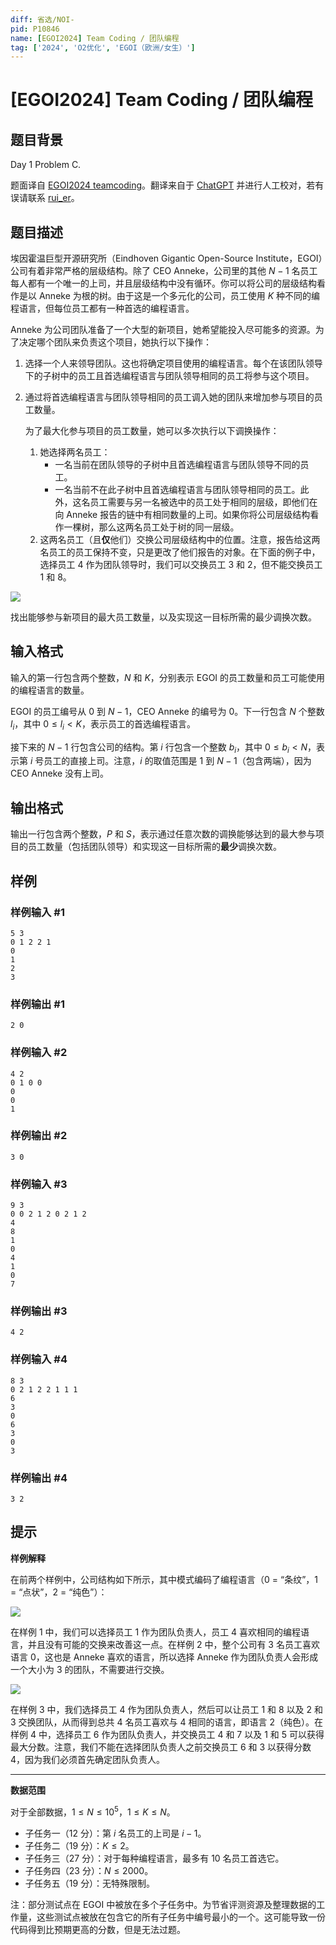 ```yaml
---
diff: 省选/NOI-
pid: P10846
name: [EGOI2024] Team Coding / 团队编程
tag: ['2024', 'O2优化', 'EGOI（欧洲/女生）']
---
```

# [EGOI2024] Team Coding / 团队编程
## 题目背景

Day 1 Problem C.

题面译自 [EGOI2024 teamcoding](https://wiki.egoi2024.nl/tasks/teamcoding/statement-isc.pdf)。翻译来自于 [ChatGPT](https://chatgpt.com/) 并进行人工校对，若有误请联系 [rui_er](https://www.luogu.com.cn/user/122461)。
## 题目描述

埃因霍温巨型开源研究所（Eindhoven Gigantic Open-Source Institute，EGOI）公司有着非常严格的层级结构。除了 CEO Anneke，公司里的其他 $N - 1$ 名员工每人都有一个唯一的上司，并且层级结构中没有循环。你可以将公司的层级结构看作是以 Anneke 为根的树。由于这是一个多元化的公司，员工使用 $K$ 种不同的编程语言，但每位员工都有一种首选的编程语言。

Anneke 为公司团队准备了一个大型的新项目，她希望能投入尽可能多的资源。为了决定哪个团队来负责这个项目，她执行以下操作：

1. 选择一个人来领导团队。这也将确定项目使用的编程语言。每个在该团队领导下的子树中的员工且首选编程语言与团队领导相同的员工将参与这个项目。
2. 通过将首选编程语言与团队领导相同的员工调入她的团队来增加参与项目的员工数量。

    为了最大化参与项目的员工数量，她可以多次执行以下调换操作：
    1. 她选择两名员工：
        - 一名当前在团队领导的子树中且首选编程语言与团队领导不同的员工。
        - 一名当前不在此子树中且首选编程语言与团队领导相同的员工。此外，这名员工需要与另一名被选中的员工处于相同的层级，即他们在向 Anneke 报告的链中有相同数量的上司。如果你将公司层级结构看作一棵树，那么这两名员工处于树的同一层级。
    2. 这两名员工（且**仅**他们）交换公司层级结构中的位置。注意，报告给这两名员工的员工保持不变，只是更改了他们报告的对象。在下面的例子中，选择员工 $4$ 作为团队领导时，我们可以交换员工 $3$ 和 $2$，但不能交换员工 $1$ 和 $8$。

![](https://cdn.luogu.com.cn/upload/image_hosting/k1l3gctp.png)

找出能够参与新项目的最大员工数量，以及实现这一目标所需的最少调换次数。

## 输入格式

输入的第一行包含两个整数，$N$ 和 $K$，分别表示 EGOI 的员工数量和员工可能使用的编程语言的数量。

EGOI 的员工编号从 $0$ 到 $N - 1$，CEO Anneke 的编号为 $0$。下一行包含 $N$ 个整数 $l_i$，其中 $0 \le l_i < K$，表示员工的首选编程语言。

接下来的 $N - 1$ 行包含公司的结构。第 $i$ 行包含一个整数 $b_i$，其中 $0 \le b_i < N$，表示第 $i$ 号员工的直接上司。注意，$i$ 的取值范围是 $1$ 到 $N - 1$（包含两端），因为 CEO Anneke 没有上司。

## 输出格式

输出一行包含两个整数，$P$ 和 $S$，表示通过任意次数的调换能够达到的最大参与项目的员工数量（包括团队领导）和实现这一目标所需的**最少**调换次数。

## 样例

### 样例输入 #1
```
5 3
0 1 2 2 1
0
1
2
3
```
### 样例输出 #1
```
2 0
```
### 样例输入 #2
```
4 2
0 1 0 0
0
0
1
```
### 样例输出 #2
```
3 0
```
### 样例输入 #3
```
9 3
0 0 2 1 2 0 2 1 2
4
8
1
0
4
1
0
7

```
### 样例输出 #3
```
4 2
```
### 样例输入 #4
```
8 3
0 2 1 2 2 1 1 1
6
3
0
6
3
0
3
```
### 样例输出 #4
```
3 2
```
## 提示

**样例解释**

在前两个样例中，公司结构如下所示，其中模式编码了编程语言（0 = “条纹”，1 = “点状”，2 = “纯色”）：

![](https://cdn.luogu.com.cn/upload/image_hosting/gzcdvyla.png)

在样例 1 中，我们可以选择员工 $1$ 作为团队负责人，员工 $4$ 喜欢相同的编程语言，并且没有可能的交换来改善这一点。在样例 2 中，整个公司有 $3$ 名员工喜欢语言 $0$，这也是 Anneke 喜欢的语言，所以选择 Anneke 作为团队负责人会形成一个大小为 $3$ 的团队，不需要进行交换。

![](https://cdn.luogu.com.cn/upload/image_hosting/te28oaxx.png)

在样例 3 中，我们选择员工 $4$ 作为团队负责人，然后可以让员工 $1$ 和 $8$ 以及 $2$ 和 $3$ 交换团队，从而得到总共 $4$ 名员工喜欢与 $4$ 相同的语言，即语言 $2$（纯色）。在样例 4 中，选择员工 $6$ 作为团队负责人，并交换员工 $4$ 和 $7$ 以及 $1$ 和 $5$ 可以获得最大分数。注意，我们不能在选择团队负责人之前交换员工 $6$ 和 $3$ 以获得分数 $4$，因为我们必须首先确定团队负责人。

---

**数据范围**

对于全部数据，$1\le N\le 10^5$，$1\le K\le N$。

- 子任务一（$12$ 分）：第 $i$ 名员工的上司是 $i - 1$。
- 子任务二（$19$ 分）：$K\le 2$。
- 子任务三（$27$ 分）：对于每种编程语言，最多有 $10$ 名员工首选它。
- 子任务四（$23$ 分）：$N\le 2000$。
- 子任务五（$19$ 分）：无特殊限制。

注：部分测试点在 EGOI 中被放在多个子任务中。为节省评测资源及整理数据的工作量，这些测试点被放在包含它的所有子任务中编号最小的一个。这可能导致一份代码得到比预期更高的分数，但是无法过题。
